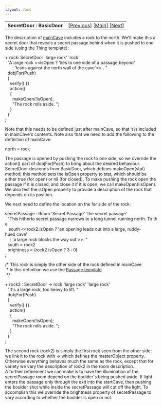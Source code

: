 ```yaml
---
layout: docs
---
```

<table width="100%" data-border="0" data-cellspacing="0"
data-cellpadding="3" data-bgcolor="#C0C0C0">
<colgroup>
<col style="width: 50%" />
<col style="width: 50%" />
</colgroup>
<tbody>
<tr>
<td style="text-align: left;"><strong>SecretDoor : BasicDoor<br />
</strong></td>
<td style="text-align: right;"><a
href="travelwithmessage.html">[Previous]</a> <a
href="generalintroduction.html">[Main]</a> <a
href="throughpassage.html">[Next]</a></td>
</tr>
</tbody>
</table>

  
The description of [mainCave](stairwayup.html) includes a rock to the
north. We'll make this a secret door that reveals a secret passage
behind when it is pushed to one side (using the [Thing
template](thingstatetemplate.html)):  
  
+ rock: SecretDoor 'large rock' 'rock'  
  "A large rock \<\<isOpen ? 'lies to one side of a passage beyond'   
      : 'leans against the north wall of the cave'\>\> . "  
  dobjFor(Push)  
  {  
    verify() {}  
    action()  
    {  
      makeOpen(!isOpen);  
      "The rock rolls aside. ";  
    }  
  }  
;  
  
  
Note that this needs to be defined just after mainCave, so that it is
included in mainCave's contents. Note also that we need to add the
following to the definition of mainCave:  
  
north = rock  
  
The passage is opened by pushing the rock to one side, so we override
the action() part of dobjFor(Push) to bring about the desired behaviour.
SecretDoor descends from BasicDoor, which defines makeOpen(stat) method;
this method sets the isOpen property to stat, which should be either
true (for open) or nil (for closed). To make pushing the rock open the
passage if it is closed, and close it if it is open, we call
makeOpen(!isOpen). We also test the isOpen property to provide a
description of the rock that depends on its position.  
  
We next need to define the location on the far side of the rock:  
  
secretPassage : Room 'Secret Passage' 'the secret passage'  
  "This hitherto secret passage narrows to a long tunnel running north. To the  
   south \<\<rock2.isOpen ? 'an opening leads out into a large, ruddy-hued cave'  
    : 'a large rock blocks the way out'\>\>. "   
  south = rock2  
  brightness = (rock2.isOpen ? 3 : 0)  
;  
  
/\* This rock is simply the other side of the rock defined in mainCave   
 \* In this definition we use the [Passage template](passagetemplate.html)  
 \*/  
  
+ rock2 : SecretDoor -\> rock 'large rock' 'large rock'  
  "It's a large rock, too heavy to lift. "    
  dobjFor(Push)  
  {  
    verify() {}  
    action()  
    {  
      makeOpen(!isOpen);  
      "The rock rolls aside. ";  
    }  
  }  
;  
  
The second rock (rock2) is simply the first rock seen from the other
side; we link it to the rock with -\> which defines the masterObject
property. Otherwise everything behaves much the same as the rock, except
that for variety we vary the description of rock2 in the room
description.  
A further refinement we can make is to have the illumination of the
secretPassage room depend on the boulder's being pushed aside. If light
enters the passage only through the exit into the startCave, then
pushing the boulder shut while inside the secretPassage will cut off the
light. To accomplish this we override the brightness property of
secretPassage to vary according to whether the boulder is open or not.  
  
  
  
  
